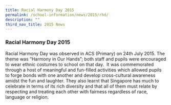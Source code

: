 ```yaml
---
title: Racial Harmony Day 2015
permalink: /school-information/news/2015/rhd/
description: ""
third_nav_title: 2015 News
---
```

### **Racial Harmony Day 2015**
Racial Harmony Day was observed in ACS (Primary) on 24th July 2015. The theme was “Harmony in Our Hands”; both staff and pupils were encouraged to wear ethnic costumes to school on that day.  It was commemorated through a host of meaningful and fun-filled activities which allowed pupils to forge bonds with one another and develop cross-cultural awareness amidst the fun and laughter. They also learnt that Singapore has much to celebrate in terms of its rich diversity and that all of them must relate by respecting and treating each other with fairness regardless of race, language or religion.